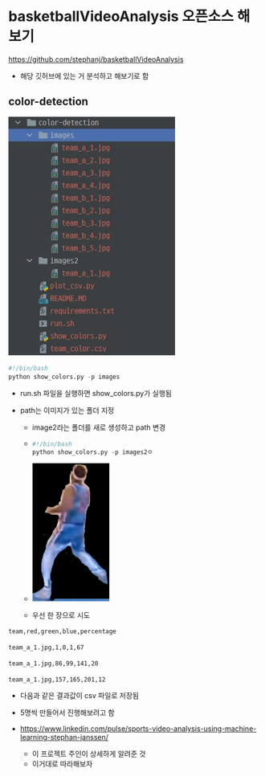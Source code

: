 # basketballVideoAnalysis 오픈소스 해보기

https://github.com/stephanj/basketballVideoAnalysis

- 해당 깃허브에 있는 거 분석하고 해보기로 함

## color-detection

![17](./img2/17.jpg)

```python
#!/bin/bash
python show_colors.py -p images
```

- run.sh 파일을 실행하면 show_colors.py가 실행됨

- path는 이미지가 있는 폴더 지정 

  - image2라는 폴더를 새로 생성하고 path 변경

  - ```python
    #!/bin/bash
    python show_colors.py -p images2ㅇ
    ```

  - ![team_a_1](./img2/team_a_1.jpg)

  - 우선 한 장으로 시도

```
team,red,green,blue,percentage

team_a_1.jpg,1,0,1,67

team_a_1.jpg,86,99,141,20

team_a_1.jpg,157,165,201,12
```

- 다음과 같은 결과값이 csv 파일로 저장됨

- 5명씩 만들어서 진행해보려고 함

- https://www.linkedin.com/pulse/sports-video-analysis-using-machine-learning-stephan-janssen/
  - 이 프로젝트 주인이 상세하게 알려준 것 
  - 이거대로 따라해보자

